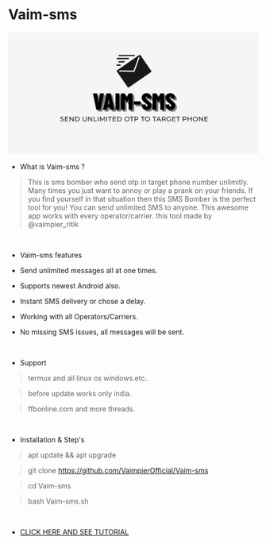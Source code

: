 # Vaim-sms
<img src="vaim-sms.png"><br>


- What is Vaim-sms ?
> This is sms bomber who send otp in target phone number unlimitly.
> Many times you just want to annoy or play a prank on your friends.
> If you find yourself in that situation then this SMS Bomber is the perfect tool for you!
> You can send unlimited SMS to anyone. This awesome app works with every operator/carrier.
> this tool made by @vaimpier_ritik

<br>

- Vaim-sms features 

* Send unlimited messages all at one times.

* Supports newest Android also.

* Instant SMS delivery or chose a delay.

* Working with all Operators/Carriers.

* No missing SMS issues, all messages will be sent.

<br>

- Support

> termux and all linux os windows.etc..

> before update works only india.

> ffbonline.com and more threads.
 
 <br>

- Installation & Step's
 
> apt update && apt upgrade
 
> git clone https://github.com/VaimpierOfficial/Vaim-sms
 
> cd Vaim-sms  
 
> bash Vaim-sms.sh

<br>


- <a href="https://youtu.be/8s5MbNnpPCU"> CLICK HERE AND SEE TUTORIAL </a>

